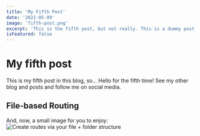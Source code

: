 ```yaml
---
title: 'My Fifth Post'
date: '2022-05-09'
image: 'fifth-post.png'
excerpt: 'This is the fifth post, but not really. This is a dummy post.'
isFeatured: false
---
```


# My fifth post

This is my fifth post in this blog, so... Hello for the fifth time!
See my other blog and posts and follow me on social media.

## File-based Routing

And, now, a small image for you to enjoy:
![Create routes via your file + folder structure](/images/posts/first-post/demo-image.png)
